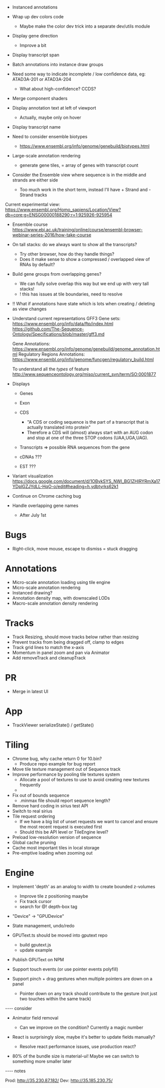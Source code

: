 - Instanced annotations

- Wrap up dev colors code
    - Maybe make the color dev trick into a separate dev/utils module

- Display gene direction
    - Improve a bit
- Display transcript span

- Batch annotations into instance draw groups

- Need some way to indicate incomplete / low confidence data, eg: ATAD3A-201 or ATAD3A-204
    - What about high-confidence? CCDS?

- Merge component shaders

- Display annotation text at left of viewport
    - Actually, maybe only on hover

- Display transcript name

- Need to consider ensemble biotypes
    - https://www.ensembl.org/info/genome/genebuild/biotypes.html

- Large-scale annotation rendering
    - generate gene tiles, = array of genes with transcript count

- Consider the Ensemble view where sequence is in the middle and strands are either side
    - Too much work in the short term, instead I'll have + Strand and - Strand tracks

Current experimental view: https://www.ensembl.org/Homo_sapiens/Location/View?db=core;g=ENSG00000188290;r=1:925926-925954

* Ensemble course https://www.ebi.ac.uk/training/online/course/ensembl-browser-webinar-series-2016/how-take-course

- On tall stacks: do we always want to show all the transcripts?
    - Try other browser, how do they handle things?
    - Does it make sense to show a compressed / overlapped view of RNAs by default?

- Build gene groups from overlapping genes?
    - We can fully solve overlap this way but we end up with very tall stacks!
    - ! this has issues at tile boundaries, need to resolve

- !! What if annotations have state which is lots when creating / deleting as view changes

- Understand current representations
    GFF3 Gene sets: https://www.ensembl.org/info/data/ftp/index.html
    https://github.com/The-Sequence-Ontology/Specifications/blob/master/gff3.md
    
    Gene Annotations: https://www.ensembl.org/info/genome/genebuild/genome_annotation.html
    Regulatory Regions Annotations: https://www.ensembl.org/info/genome/funcgen/regulatory_build.html 

    To understand all the _types_ of feature
    http://www.sequenceontology.org/miso/current_svn/term/SO:0001877

- Displays
    - Genes
    - Exon
    - CDS
        - "A CDS or coding sequence is the part of a transcript that is actually translated into protein"
        - Therefore a CDS will (almost) always start with an AUG codon and stop at one of the three STOP codons (UAA,UGA,UAG).
        
    - Transcripts => possible RNA sequences from the gene
    - cDNAs ???
    - EST ???

- Variant visualization
    https://docs.google.com/document/d/1OBykSYS_NWl_BG1ZHlRYRmXa17YDplGZJYdLL-HqO-o/edit#heading=h.ydbtyrks62k1

- Continue on Chrome caching bug

- Handle overlapping gene names
    * After July 1st


# Bugs
- Right-click, move mouse, escape to dismiss = stuck dragging

# Annotations
- Micro-scale annotation loading using tile engine
- Micro-scale annotation rendering
- Instanced drawing?
- Annotation density map, with downscaled LODs
- Macro-scale annotation density rendering

# Tracks
- Track Resizing, should move tracks below rather than resizing
- Prevent tracks from being dragged off, clamp to edges
- Track grid lines to match the x-axis
- Momentum in panel zoom and pan via Animator
- Add removeTrack and cleanupTrack

# PR
- Merge in latest UI

# App
- TrackViewer serializeState() / getState()

# Tiling
- Chrome bug, why cache return 0 for 10.bin?
    - Produce repo example for bug report
- Move tile texture management out of Sequence track
- Improve performance by pooling tile textures system
    - Allocate a pool of textures to use to avoid creating new textures frequently
    - 
- Fix out of bounds sequence
    - .minmax file should report sequence length?
- Remove hard coding in sirius test API
- Switch to real sirius
- Tile request ordering
    - If we have a big list of unset requests we want to cancel and ensure the most recent request is executed first
    - Should this be API level or TileEngine level?
- Preload low-resolution version of sequence
- Global cache pruning
- Cache most important tiles in local storage
- Pre-emptive loading when zooming out

# Engine
- Implement 'depth' as an analog to width to create bounded z-volumes
    - Improve tile z positioning maaybe
    - Fix track cursor
    - search for @! depth-box tag

- "Device" -> "GPUDevice"

- State management, undo/redo

- GPUText.ts should be moved into gputext repo
    - build gputext.js
    - update example
- Publish GPUText on NPM

- Support touch events (or use pointer events polyfill)
- Support pinch + drag gestures when multiple pointers are down on a panel
    - Pointer down on any track should contribute to the gesture (not just two touches within the same track)

---- consider

- Animator field removal
    - Can we improve on the condition? Currently a magic number

- React is surprisingly slow, maybe it's better to update fields manually?
    - Resolve react performance issues, use production react?
- 80% of the bundle size is material-ui! Maybe we can switch to something more smaller later

---- notes

Prod: http://35.230.87.182/
Dev: http://35.185.230.75/